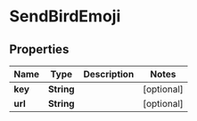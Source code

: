 

# SendBirdEmoji


## Properties

Name | Type | Description | Notes
------------ | ------------- | ------------- | -------------
**key** | **String** |  |  [optional]
**url** | **String** |  |  [optional]



